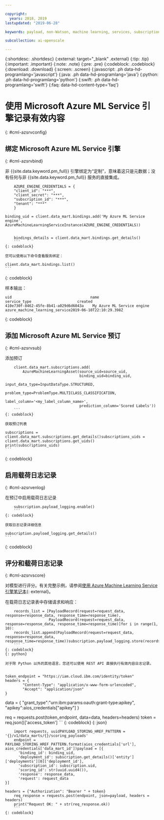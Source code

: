 ```yaml
---

copyright:
  years: 2018, 2019
lastupdated: "2019-06-28"

keywords: payload, non-Watson, machine learning, services, subscription

subcollection: ai-openscale

---
```


{:shortdesc: .shortdesc}
{:external: target="_blank" .external}
{:tip: .tip}
{:important: .important}
{:note: .note}
{:pre: .pre}
{:codeblock: .codeblock}
{:download: .download}
{:screen: .screen}
{:javascript: .ph data-hd-programlang='javascript'}
{:java: .ph data-hd-programlang='java'}
{:python: .ph data-hd-programlang='python'}
{:swift: .ph data-hd-programlang='swift'}
{:faq: data-hd-content-type='faq'}

# 使用 Microsoft Azure ML Service 引擎记录有效内容
{: #cml-azsrvconfig}

## 绑定 Microsoft Azure ML Service 引擎
{: #cml-azsrvbind}

非 {{site.data.keyword.pm_full}} 引擎绑定为“定制”，意味着这只是元数据；没有任何与非 {{site.data.keyword.pm_full}} 服务的直接集成。
   
```
    AZURE_ENGINE_CREDENTIALS = {
    "client_id": "***",
    "client_secret": "***",
    "subscription_id": "***",
    "tenant": "***"
    }

binding_uid = client.data_mart.bindings.add('My Azure ML Service engine', AzureMachineLearningServiceInstance(AZURE_ENGINE_CREDENTIALS))


    bindings_details = client.data_mart.bindings.get_details()
    ```
{: codeblock}

您可以使用以下命令查看服务绑定：

```
    client.data_mart.bindings.list()
    ```
{: codeblock}

样本输出：

```
uid	                                   name	                      service_type	                   created
410e730f-8462-45fe-8b41-a029d6d6043a	My Azure ML Service engine azure_machine_learning_service2019-06-10T22:10:29.398Z
```
{: codeblock}
    
## 添加 Microsoft Azure ML Service 预订
{: #cml-azsrvsub}

添加预订

```
    client.data_mart.subscriptions.add(
        AzureMachineLearningAsset(source_uid=source_uid,
                                  binding_uid=binding_uid,
                                  input_data_type=InputDataType.STRUCTURED,
                                  problem_type=ProblemType.MULTICLASS_CLASSIFICATION,
                                  label_column='<my_label_column_name>',
                                  prediction_column='Scored Labels'))
    ```
{: codeblock}

获取预订列表

```
    subscriptions = client.data_mart.subscriptions.get_details()subscriptions_uids = client.data_mart.subscriptions.get_uids()
    print(subscriptions_uids)
    ```
{: codeblock}

## 启用载荷日志记录
{: #cml-azsrvenlog}

在预订中启用载荷日志记录

```
    subscription.payload_logging.enable()
    ```
{: codeblock}

获取日志记录详细信息

```
    subscription.payload_logging.get_details()
    ```
{: codeblock}

## 评分和载荷日志记录
{: #cml-azsrvscore}

对模型进行评分。有关完整示例，请参阅[使用 Azure Machine Learning Service 引擎笔记本](https://github.com/pmservice/ai-openscale-tutorials/blob/master/notebooks/AI%20OpenScale%20and%20Azure%20ML%20Studio%20Engine.ipynb){: external}。

在载荷日志记录表中存储请求和响应：

```
    records_list = [PayloadRecord(request=request_data, response=response_data, response_time=response_time),
                    PayloadRecord(request=request_data, response=response_data, response_time=response_time)]for i in range(1, 10):
    records_list.append(PayloadRecord(request=request_data, response=response_data, response_time=response_time))subscription.payload_logging.store(records=records_list)
    ```
{: codeblock}
{: python}
   
对于除 Python 以外的其他语言，您还可以使用 REST API 直接执行有效内容日志记录。
   
```
    token_endpoint = "https://iam.cloud.ibm.com/identity/token"
    headers = {
            "Content-Type": "application/x-www-form-urlencoded",
            "Accept": "application/json"
    }

data = {
            "grant_type":"urn:ibm:params:oauth:grant-type:apikey",
            "apikey":aios_credentials["apikey"]
    }
   
req = requests.post(token_endpoint, data=data, headers=headers)
    token = req.json()['access_token']
    ```
{: codeblock}
{: json}


```
    import requests, uuidPAYLOAD_STORING_HREF_PATTERN = '{}/v1/data_marts/{}/scoring_payloads'
    endpoint = PAYLOAD_STORING_HREF_PATTERN.format(aios_credentials['url'], aios_credentials['data_mart_id'])payload = [{
      'binding_id': binding_uid,
      'deployment_id': subscription.get_details()['entity']['deployments'][0]['deployment_id'],
      'subscription_id': subscription.uid,
      'scoring_id': str(uuid.uuid4()),
      'response': response_data,
      'request': request_data
}]

headers = {"Authorization": "Bearer " + token}
    req_response = requests.post(endpoint, json=payload, headers = headers)
    print("Request OK: " + str(req_response.ok))
    ```
{: codeblock}

